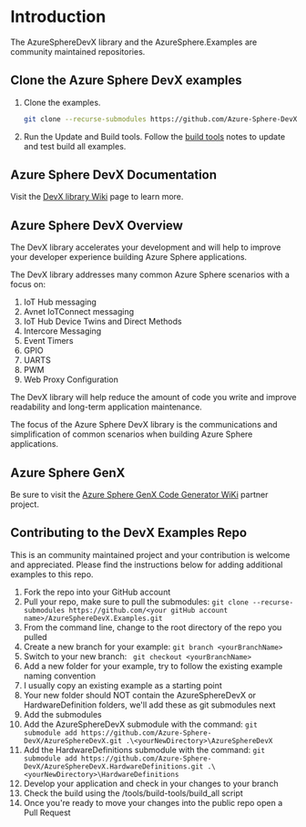 # Introduction

The AzureSphereDevX library and the AzureSphere.Examples are community maintained repositories.

## Clone the Azure Sphere DevX examples

1. Clone the examples.

    ```bash
    git clone --recurse-submodules https://github.com/Azure-Sphere-DevX/AzureSphereDevX.Examples.git
    ```

1. Run the Update and Build tools. Follow the [build tools](https://github.com/Azure-Sphere-DevX/AzureSphereDevX.Examples/wiki/Build-Tools) notes to update and test build all examples.

## Azure Sphere DevX Documentation

Visit the [DevX library Wiki](https://github.com/Azure-Sphere-DevX/AzureSphereDevX.Examples/wiki) page to learn more.

## Azure Sphere DevX Overview

The DevX library accelerates your development and will help to improve your developer experience building  Azure Sphere applications.

The DevX library addresses many common Azure Sphere scenarios with a focus on:

1. IoT Hub messaging
1. Avnet IoTConnect messaging
1. IoT Hub Device Twins and Direct Methods
1. Intercore Messaging
1. Event Timers
1. GPIO
1. UARTS
1. PWM
1. Web Proxy Configuration

The DevX library will help reduce the amount of code you write and improve readability and long-term application maintenance.

The focus of the Azure Sphere DevX library is the communications and simplification of common scenarios when building Azure Sphere applications.

## Azure Sphere GenX

Be sure to visit the [Azure Sphere GenX Code Generator WiKi](https://github.com/Azure-Sphere-DevX/AzureSphereGenX/wiki) partner project.

## Contributing to the DevX Examples Repo

This is an community maintained project and your contribution is welcome and appreciated. Please find the instructions below for adding additional examples to this repo.

1. Fork the repo into your GitHub account
2. Pull your repo, make sure to pull the submodules: ```git clone --recurse-submodules https://github.com/<your gitHub account name>/AzureSphereDevX.Examples.git```
3. From the command line, change to the root directory of the repo you pulled
4. Create a new branch for your example: ```git branch <yourBranchName>```
5. Switch to your new branch: ``` git checkout <yourBranchName>```
6. Add a new folder for your example, try to follow the existing example naming convention 
7. I usually copy an existing example as a starting point
8. Your new folder should NOT contain the AzureSphereDevX or HardwareDefinition folders, we'll add these as git submodules next
9. Add the submodules
10. Add the AzureSphereDevX submodule with the command: ```git submodule add https://github.com/Azure-Sphere-DevX/AzureSphereDevX.git .\<yourNewDirectory>\AzureSphereDevX```
12. Add the HardwareDefinitions submodule with the command: ```git submodule add https://github.com/Azure-Sphere-DevX/AzureSphereDevX.HardwareDefinitions.git .\<yourNewDirectory>\HardwareDefinitions``` 
13. Develop your application and check in your changes to your branch
14. Check the build using the /tools/build-tools/build_all script
15. Once you're ready to move your changes into the public repo open a Pull Request
